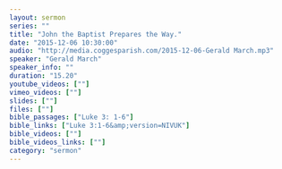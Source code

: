 ```yaml
---
layout: sermon
series: ""
title: "John the Baptist Prepares the Way."
date: "2015-12-06 10:30:00"
audio: "http://media.coggesparish.com/2015-12-06-Gerald March.mp3"
speaker: "Gerald March"
speaker_info: ""
duration: "15.20"
youtube_videos: [""]
vimeo_videos: [""]
slides: [""]
files: [""]
bible_passages: ["Luke 3: 1-6"]
bible_links: ["Luke 3:1-6&amp;version=NIVUK"]
bible_videos: [""]
bible_videos_links: [""]
category: "sermon"
---
```

